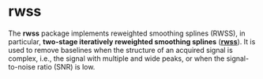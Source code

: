 # rwss

The **rwss** package implements reweighted smoothing splines (RWSS), in particular, **two-stage iteratively reweighted smoothing splines** ([**rwss**](https://github.com/rwss2021/rwss/blob/main/R/RWSS.R)). It is used to remove baselines when the structure of an acquired signal is complex, i.e., the signal with multiple and wide peaks, or when the signal-to-noise ratio (SNR) is low.
